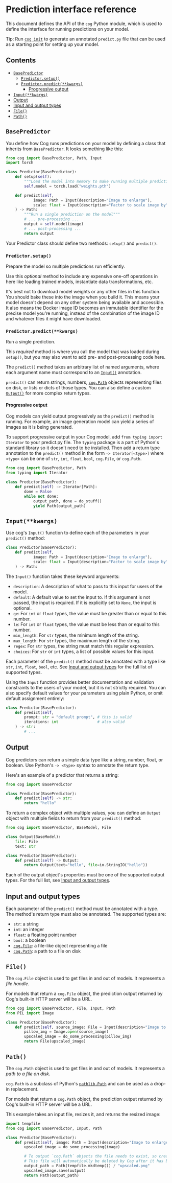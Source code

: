# Prediction interface reference

This document defines the API of the `cog` Python module, which is used to define the interface for running predictions on your model.

Tip: Run [`cog init`](getting-started-own-model#initialization) to generate an annotated `predict.py` file that can be used as a starting point for setting up your model.

## Contents

- [`BasePredictor`](#basepredictor)
  - [`Predictor.setup()`](#predictorsetup)
  - [`Predictor.predict(**kwargs)`](#predictorpredictkwargs)
    - [Progressive output](#progressive-output)
- [`Input(**kwargs)`](#inputkwargs)
- [Output](#output)
- [Input and output types](#input-and-output-types)
- [`File()`](#file)
- [`Path()`](#path)

## `BasePredictor`

You define how Cog runs predictions on your model by defining a class that inherits from `BasePredictor`. It looks something like this:

```python
from cog import BasePredictor, Path, Input
import torch

class Predictor(BasePredictor):
    def setup(self):
        """Load the model into memory to make running multiple predictions efficient"""
        self.model = torch.load("weights.pth")

    def predict(self,
            image: Path = Input(description="Image to enlarge"),
            scale: float = Input(description="Factor to scale image by", default=1.5)
    ) -> Path:
        """Run a single prediction on the model"""
        # ... pre-processing ...
        output = self.model(image)
        # ... post-processing ...
        return output
```

Your Predictor class should define two methods: `setup()` and `predict()`.

### `Predictor.setup()`

Prepare the model so multiple predictions run efficiently.

Use this _optional_ method to include any expensive one-off operations in here like loading trained models, instantiate data transformations, etc.

It's best not to download model weights or any other files in this function. You should bake these into the image when you build it. This means your model doesn't depend on any other system being available and accessible. It also means the Docker image ID becomes an immutable identifier for the precise model you're running, instead of the combination of the image ID and whatever files it might have downloaded.

### `Predictor.predict(**kwargs)`

Run a single prediction.

This _required_ method is where you call the model that was loaded during `setup()`, but you may also want to add pre- and post-processing code here.

The `predict()` method takes an arbitrary list of named arguments, where each argument name must correspond to an [`Input()`](#inputkwargs) annotation.

`predict()` can return strings, numbers, [`cog.Path`](#path) objects representing files on disk, or lists or dicts of those types. You can also define a custom [`Output()`](#outputbasemodel) for more complex return types.

#### Progressive output

Cog models can yield output progressively as the `predict()` method is running. For example, an image generation model can yield a series of images as it is being generated.

To support progressive output in your Cog model, add `from typing import Iterator` to your predict.py file. The `typing` package is a part of Python's standard library so it doesn't need to be installed. Then add a return type annotation to the `predict()` method in the form `-> Iterator[<type>]` where `<type>` can be one of `str`, `int`, `float`, `bool`, `cog.File`, or `cog.Path`.

```py
from cog import BasePredictor, Path
from typing import Iterator

class Predictor(BasePredictor):
    def predict(self) -> Iterator[Path]:
        done = False
        while not done:
            output_path, done = do_stuff()
            yield Path(output_path)
```

## `Input(**kwargs)`

Use cog's `Input()` function to define each of the parameters in your `predict()` method:

```py
class Predictor(BasePredictor):
    def predict(self,
            image: Path = Input(description="Image to enlarge"),
            scale: float = Input(description="Factor to scale image by", default=1.5, ge=1.0, le=10.0)
    ) -> Path:
```

The `Input()` function takes these keyword arguments:

- `description`: A description of what to pass to this input for users of the model.
- `default`: A default value to set the input to. If this argument is not passed, the input is required. If it is explicitly set to `None`, the input is optional.
- `ge`: For `int` or `float` types, the value must be greater than or equal to this number.
- `le`: For `int` or `float` types, the value must be less than or equal to this number.
- `min_length`: For `str` types, the minimum length of the string.
- `max_length`: For `str` types, the maximum length of the string.
- `regex`: For `str` types, the string must match this regular expression.
- `choices`: For `str` or `int` types, a list of possible values for this input.

Each parameter of the `predict()` method must be annotated with a type like `str`, `int`, `float`, `bool`, etc. See [Input and output types](#input-and-output-types) for the full list of supported types.

Using the `Input` function provides better documentation and validation constraints to the users of your model, but it is not strictly required. You can also specify default values for your parameters using plain Python, or omit default assignment entirely:

```py
class Predictor(BasePredictor):
    def predict(self, 
        prompt: str = "default prompt", # this is valid
        iterations: int                 # also valid
    ) -> str:
        # ...
```

## Output

Cog predictors can return a simple data type like a string, number, float, or boolean. Use Python's `-> <type>` syntax to annotate the return type.

Here's an example of a predictor that returns a string:

```py
from cog import BasePredictor

class Predictor(BasePredictor):
    def predict(self) -> str:
        return "hello"
```

To return a complex object with multiple values, you can define an `Output` object with multiple fields to return from your `predict()` method:

```py
from cog import BasePredictor, BaseModel, File

class Output(BaseModel):
    file: File
    text: str

class Predictor(BasePredictor):
    def predict(self) -> Output:
        return Output(text="hello", file=io.StringIO("hello"))
```

Each of the output object's properties must be one of the supported output types. For the full list, see [Input and output types](#input-and-output-types).

## Input and output types

Each parameter of the `predict()` method must be annotated with a type. The method's return type must also be annotated. The supported types are:

- `str`: a string
- `int`: an integer
- `float`: a floating point number
- `bool`: a boolean
- [`cog.File`](#file): a file-like object representing a file
- [`cog.Path`](#path): a path to a file on disk

## `File()`

The `cog.File` object is used to get files in and out of models. It represents a _file handle_.

For models that return a `cog.File` object, the prediction output returned by Cog's built-in HTTP server will be a URL.

```python
from cog import BasePredictor, File, Input, Path
from PIL import Image

class Predictor(BasePredictor):
    def predict(self, source_image: File = Input(description="Image to enlarge")) -> File:
        pillow_img = Image.open(source_image)
        upscaled_image = do_some_processing(pillow_img)
        return File(upscaled_image)
```

## `Path()`

The `cog.Path` object is used to get files in and out of models. It represents a _path to a file on disk_.

`cog.Path` is a subclass of Python's [`pathlib.Path`](https://docs.python.org/3/library/pathlib.html#basic-use) and can be used as a drop-in replacement.

For models that return a `cog.Path` object, the prediction output returned by Cog's built-in HTTP server will be a URL.

This example takes an input file, resizes it, and returns the resized image:

```python
import tempfile
from cog import BasePredictor, Input, Path

class Predictor(BasePredictor):
    def predict(self, image: Path = Input(description="Image to enlarge")) -> Path:
        upscaled_image = do_some_processing(image)

        # To output `cog.Path` objects the file needs to exist, so create a temporary file first.
        # This file will automatically be deleted by Cog after it has been returned.
        output_path = Path(tempfile.mkdtemp()) / "upscaled.png"
        upscaled_image.save(output)
        return Path(output_path)
```
